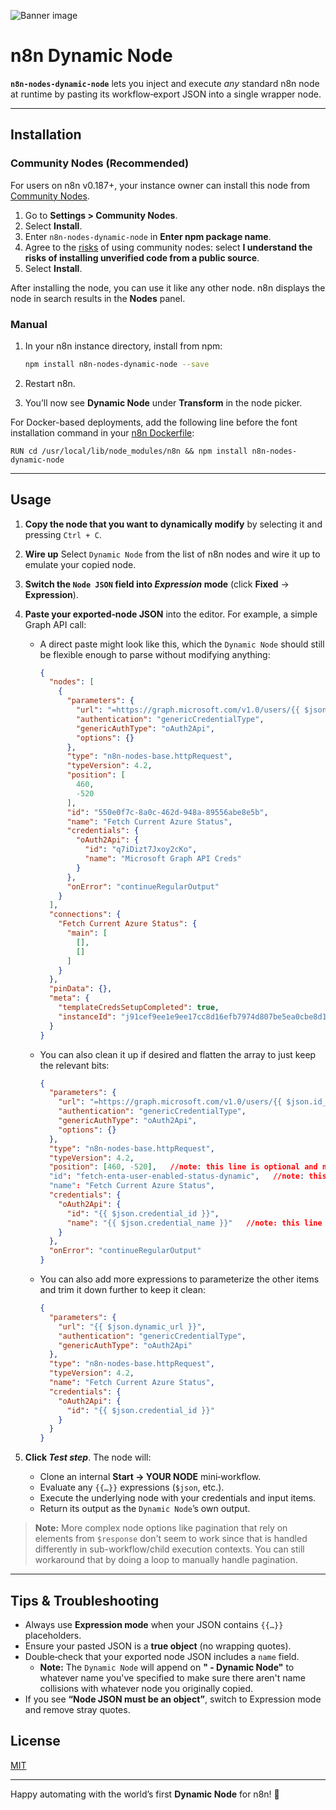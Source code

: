 ![Banner image](https://user-images.githubusercontent.com/10284570/173569848-c624317f-42b1-45a6-ab09-f0ea3c247648.png)

# n8n Dynamic Node

**`n8n-nodes-dynamic-node`** lets you inject and execute *any* standard n8n node at runtime by pasting its workflow‑export JSON into a single wrapper node.

---

## Installation

### Community Nodes (Recommended)

For users on n8n v0.187+, your instance owner can install this node from [Community Nodes](https://docs.n8n.io/integrations/community-nodes/installation/).

1. Go to **Settings > Community Nodes**.
2. Select **Install**.
3. Enter `n8n-nodes-dynamic-node` in **Enter npm package name**.
4. Agree to the [risks](https://docs.n8n.io/integrations/community-nodes/risks/) of using community nodes: select **I understand the risks of installing unverified code from a public source**.
5. Select **Install**.

After installing the node, you can use it like any other node. n8n displays the node in search results in the **Nodes** panel.

### Manual

1. In your n8n instance directory, install from npm:

   ```bash
   npm install n8n-nodes-dynamic-node --save
   ```
2. Restart n8n.
3. You’ll now see **Dynamic Node** under **Transform** in the node picker.

For Docker-based deployments, add the following line before the font installation command in your [n8n Dockerfile](https://github.com/n8n-io/n8n/blob/master/docker/images/n8n/Dockerfile):

`RUN cd /usr/local/lib/node_modules/n8n && npm install n8n-nodes-dynamic-node`

---

## Usage

1. **Copy the node that you want to dynamically modify** by selecting it and pressing `Ctrl + C`.

2. **Wire up** Select `Dynamic Node` from the list of n8n nodes and wire it up to emulate your copied node.

2. **Switch the `Node JSON` field into *Expression* mode** (click **Fixed** → **Expression**).

3. **Paste your exported‑node JSON** into the editor. For example, a simple Graph API call:

    - A direct paste might look like this, which the `Dynamic Node` should still be flexible enough to parse without modifying anything:
      ```json
      {
        "nodes": [
          {
            "parameters": {
              "url": "=https://graph.microsoft.com/v1.0/users/{{ $json.id_msft }}?$select=accountEnabled,userPrincipalName,id",
              "authentication": "genericCredentialType",
              "genericAuthType": "oAuth2Api",
              "options": {}
            },
            "type": "n8n-nodes-base.httpRequest",
            "typeVersion": 4.2,
            "position": [
              460,
              -520
            ],
            "id": "550e0f7c-8a0c-462d-948a-89556abe8e5b",
            "name": "Fetch Current Azure Status",
            "credentials": {
              "oAuth2Api": {
                "id": "q7iDizt7Jxoy2cKo",
                "name": "Microsoft Graph API Creds"
              }
            },
            "onError": "continueRegularOutput"
          }
        ],
        "connections": {
          "Fetch Current Azure Status": {
            "main": [
              [],
              []
            ]
          }
        },
        "pinData": {},
        "meta": {
          "templateCredsSetupCompleted": true,
          "instanceId": "j91cef9ee1e9ee17cc8d16efb7974d807be5ea0cbe8d1adfceb25249ee039v76"
        }
      }
      ```

    - You can also clean it up if desired and flatten the array to just keep the relevant bits:
      ```json
      {
        "parameters": {
          "url": "=https://graph.microsoft.com/v1.0/users/{{ $json.id_msft }}?$select=accountEnabled,userPrincipalName,id",
          "authentication": "genericCredentialType",
          "genericAuthType": "oAuth2Api",
          "options": {}
        },
        "type": "n8n-nodes-base.httpRequest",
        "typeVersion": 4.2,
        "position": [460, -520],   //note: this line is optional and not needed to run
        "id": "fetch-enta-user-enabled-status-dynamic",   //note: this line is optional and not needed to run
        "name": "Fetch Current Azure Status",
        "credentials": {
          "oAuth2Api": {
            "id": "{{ $json.credential_id }}",
            "name": "{{ $json.credential_name }}"   //note: this line is optional and not needed to run
          }
        },
        "onError": "continueRegularOutput"
      }
      ```

    - You can also add more expressions to parameterize the other items and trim it down further to keep it clean:
      ```json
      {
        "parameters": {
          "url": "{{ $json.dynamic_url }}",
          "authentication": "genericCredentialType",
          "genericAuthType": "oAuth2Api"
        },
        "type": "n8n-nodes-base.httpRequest",
        "typeVersion": 4.2,
        "name": "Fetch Current Azure Status",
        "credentials": {
          "oAuth2Api": {
            "id": "{{ $json.credential_id }}"
          }
        }
      }
      ```

4. **Click *Test step***. The node will:

   * Clone an internal **Start → YOUR NODE** mini‑workflow.
   * Evaluate any `{{…}}` expressions (`$json`, etc.).
   * Execute the underlying node with your credentials and input items.
   * Return its output as the `Dynamic Node`’s own output.

> **Note:** More complex node options like pagination that rely on elements from `$response` don't seem to work since that is handled differently in sub-workflow/child execution contexts. You can still workaround that by doing a loop to manually handle pagination.

---

## Tips & Troubleshooting

* Always use **Expression mode** when your JSON contains `{{…}}` placeholders.
* Ensure your pasted JSON is a **true object** (no wrapping quotes).
* Double‑check that your exported node JSON includes a `name` field.
  * **Note:** The `Dynamic Node` will append on **" - Dynamic Node"** to whatever name you've specified to make sure there aren't name collisions with whatever node you originally copied.
* If you see **“Node JSON must be an object”**, switch to Expression mode and remove stray quotes.

## License

[MIT](https://github.com/drowl87/n8n-nodes-dynamic-node/blob/master/LICENSE.md)

---

Happy automating with the world’s first **Dynamic Node** for n8n! 🚀
